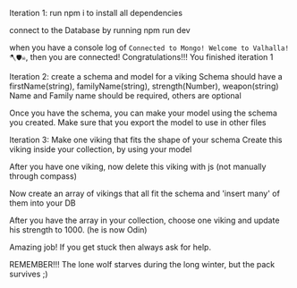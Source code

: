 Iteration 1:
run npm i to install all dependencies

connect to the Database by running npm run dev

when you have a console log of `Connected to Mongo! Welcome to Valhalla!  🪓🛡️☠️`, then you are connected!
Congratulations!!! You finished iteration 1

Iteration 2:
create a schema and model for a viking
Schema should have a firstName(string), familyName(string), strength(Number), weapon(string)
Name and Family name should be required, others are optional

Once you have the schema, you can make your model using the schema you created.
Make sure that you export the model to use in other files

Iteration 3:
Make one viking that fits the shape of your schema
Create this viking inside your collection, by using your model

After you have one viking, now delete this viking with js (not manually through compass)

Now create an array of vikings that all fit the schema and 'insert many' of them into your DB

After you have the array in your collection, choose one viking and update his strength to 1000. (he is now Odin)

Amazing job! If you get stuck then always ask for help.

REMEMBER!!! The lone wolf starves during the long winter, but the pack survives ;)
